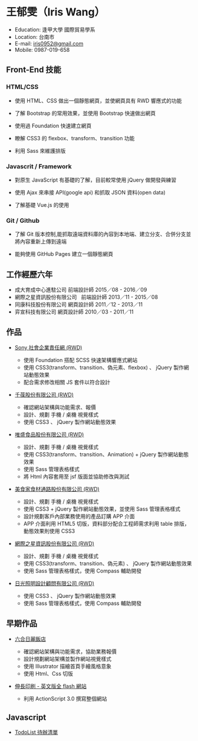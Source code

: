 # 王郁雯（Iris Wang）
- Education: 逢甲大學 國際貿易學系
- Location: 台南市
- E-mail: iris0952@gmail.com
- Mobile: 0987-019-658

## Front-End 技能

### HTML/CSS

- 使用 HTML、CSS 做出一個靜態網頁，並使網頁具有 RWD 響應式的功能

- 了解 Bootstrap 的常用效果，並使用 Bootstrap 快速做出網頁

- 使用過 Foundation 快速建立網頁

- 瞭解 CSS3 的 flexbox、transform、transition 功能

- 利用 Sass 來維護排版

### Javascrit / Framework

- 對原生 JavaScript 有基礎的了解，目前較常使用 jQuery 做開發與練習

- 使用 Ajax 來串接 API(google api) 和抓取 JSON 資料(open data)

- 了解基礎 Vue.js 的使用

### Git / Github

- 了解 Git 版本控制,能抓取遠端資料庫的內容到本地端、建立分支、合併分支並將內容重新上傳到遠端

- 能夠使用 GitHub Pages 建立一個靜態網頁

## 工作經歷六年
- 成大育成中心進駐公司       前端設計師 2015／08 - 2016／09
- 網際之星資訊股份有限公司   前端設計師  2013／11 - 2015／08
- 同康科技股份有限公司       網頁設計師 2011／12 - 2013／11
- 弈宣科技有限公司          網頁設計師 2010／03 - 2011／11

## 作品
- [Sony 社會企業責任網 (RWD)](http://csr.sony.com.tw/)
  - 使用 Foundation 搭配 SCSS 快速架構響應式網站
  - 使用 CSS3(transform、transition、偽元素、flexbox) 、 jQuery 製作網站動態效果
  - 配合需求修改相關 JS 套件以符合設計
  
- [千葆股份有限公司 (RWD)](http://www.cbco.com.tw/)
  - 確認網站架構與功能需求、報價
  - 設計、規劃 手機 / 桌機 視覺樣式
  - 使用 CSS3 、 jQuery 製作網站動態效果
  
- [唯盛食品股份有限公司 (RWD)](http://www.weisheng-foods.com/)
  - 設計、規劃 手機 / 桌機 視覺樣式
  - 使用 CSS3(transform、transition、Animation) + jQuery 製作網站動態效果
  - 使用 Sass 管理表格樣式
  - 將 Html 內容套用至 jsf 版面並協助修改與測試
  
- [美食家食材通路股份有限公司 (RWD)](http://www.foodsmart.com.tw/xhtml/front/index.jsf)
  - 設計、規劃 手機 / 桌機 視覺樣式
  - 使用 CSS3 + jQuery 製作網站動態效果，並使用 Sass 管理表格樣式
  - 設計規劃客戶內部業務使用的產品訂購 APP 介面
  - APP 介面利用 HTML5 切版，資料部分配合工程師需求利用 table 排版，動態效果則使用 CSS3
  
- [網際之星資訊股份有限公司 (RWD)](http://www.cyberstar.com.tw/)
  - 設計、規劃 手機 / 桌機 視覺樣式
  - 使用 CSS3(transform、transition、偽元素) 、 jQuery 製作網站動態效果
  - 使用 Sass 管理表格樣式，使用 Compass 輔助開發
  
- [日光照明設計顧問有限公司 (RWD)](http://www.artlight.com.tw/ArtLight/html/index.html)
  - 使用 CSS3 、 jQuery 製作網站動態效果
  - 使用 Sass 管理表格樣式，使用 Compass 輔助開發

## 早期作品
- [六合日麗飯店](http://www.sunnysidehotel.com.tw/order/index.html)

  - 確認網站架構與功能需求，協助業務報價
  - 設計規劃網站架構並製作網站視覺樣式
  - 使用 Illustrator 描繪首頁手繪風格意象
  - 使用 Html、Css 切版

- [伸長印刷 - 英文版全 flash 網站](http://www.extenpack.com/ponet/front/bin/home.phtml)

  - 利用 ActionScript 3.0 撰寫整個網站

## Javascript
- [TodoList 待辦清單](https://codepen.io/irisLife/pen/wepRoJ)


